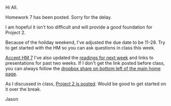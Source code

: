 Hi All.

Homework 7 has been posted.  Sorry for the delay.

I am hopeful it isn't too difficult and will provide a good foundation for Project 2.

Because of the holiday weekend, I've adjusted the due date to be 11-28. Try to get started with the HM so you can ask questions in class this week.

[Accept HM 7](https://classroom.github.com/a/XqUVKinq)
I've also updated the [readings for next week](http://rpi.analyticsdojo.com/mgmt6560/schedule/class11/) and links to presentations for past two weeks. If I don't get the link posted before class, you can always follow the [dropbox share on bottom left of the main home page](http://rpi.analyticsdojo.com).

As I discussed in class, [Project 2 is posted](http://rpi.analyticsdojo.com/mgmt6560/project2/). Would be good to get started on it over the break.

Jason
